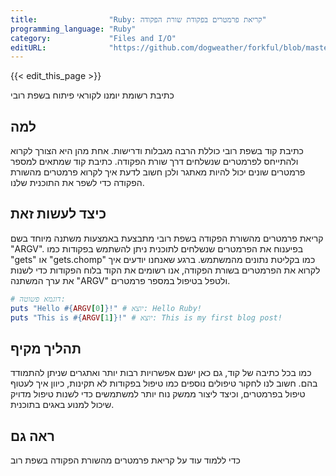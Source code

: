 ```yaml
---
title:                "Ruby: קריאת פרמטרים בפקודת שורת הפקודה"
programming_language: "Ruby"
category:             "Files and I/O"
editURL:              "https://github.com/dogweather/forkful/blob/master/content/he/ruby/reading-command-line-arguments.md"
---
```


{{< edit_this_page >}}

כתיבת רשומת יומנו לקוראי פיתוח בשפת רובי

## למה

כתיבת קוד בשפת רובי כוללת הרבה מגבלות ודרישות. אחת מהן היא הצורך לקרוא ולהתייחס לפרמטרים שנשלחים דרך שורת הפקודה. כתיבת קוד שמתאים למספר פרמטרים שונים יכול להיות מאתגר ולכן חשוב לדעת איך לקרוא פרמטרים מהשורת הפקודה כדי לשפר את התוכנית שלנו.

## כיצד לעשות זאת

קריאת פרמטרים מהשורת הפקודה בשפת רובי מתבצעת באמצעות משתנה מיוחד בשם "ARGV". בפיענוח את הפרמטרים שנשלחים לתוכנית ניתן להשתמש בפקודות כמו "gets" או "gets.chomp" כמו בקליטת נתונים מהמשתמש. ברגע שאנחנו יודעים איך לקרוא את הפרמטרים בשורת הפקודה, אנו רשומים את הקוד בלוח הפקודות כדי לשנות את ערך המשתנה "ARGV" ולטפל בטיפול במספר פרמטרים.

```Ruby
# דוגמא פשוטה: 
puts "Hello #{ARGV[0]}!" # יוצא: Hello Ruby!
puts "This is #{ARGV[1]}!" # יוצא: This is my first blog post!
```

## תהליך מקיף

כמו בכל כתיבה של קוד, גם כאן ישנם אפשרויות רבות יותר ואתגרים שניתן להתמודד בהם. חשוב לנו לחקור טיפולים נוספים כמו טיפול בפקודות לא תקינות, כיוון איך לעטוף טיפול בפרמטרים, וכיצד ליצור ממשק נוח יותר למשתמשים כדי לשנות טיפול מדויק שיכול למנוע באגים בתוכנית.

## ראה גם

כדי ללמוד עוד על קריאת פרמטרים מהשורת הפקודה בשפת רוב